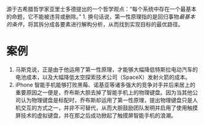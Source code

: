 源于古希腊哲学家亚里士多德提出的一个哲学观点：“每个系统中存在一个最基本的命题，它不能被违背或删除。”
	1. 换句话说，第一性原理指的是回归事物*最基本的条件*，将其拆分成各要素进行解构分析，从而找到实现目标的最优路径。


# 案例
1. 马斯克说，正是由于他运用了第一性原理，才能够大幅降低特斯拉电动汽车的电池成本，以及大幅降低太空探索技术公司（SpaceX）发射火箭的成本。
2. iPhone 智能手机能够打败黑莓、诺基亚等诸多强大的竞争对手并后来居上的重要原因之一便是，乔布斯大胆去掉了智能手机上的物理键盘。因为当其他公司认为物理键盘是标配时，乔布斯却运用了第一性原理，提出物理键盘只是人机交互的方式之一，并非不可替代，从而大胆鼓励团队发明并启用了使用触摸屏技术的虚拟键盘，并在那之后成功掀起了触摸屏智能手机的浪潮。